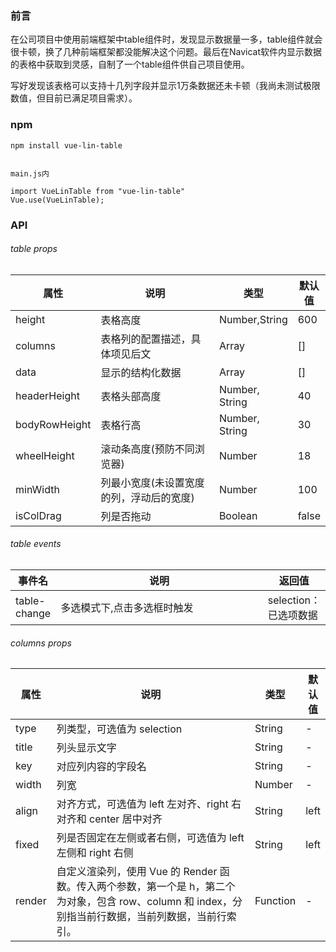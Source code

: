 
### 前言
在公司项目中使用前端框架中table组件时，发现显示数据量一多，table组件就会很卡顿，换了几种前端框架都没能解决这个问题。最后在Navicat软件内显示数据的表格中获取到灵感，自制了一个table组件供自己项目使用。

写好发现该表格可以支持十几列字段并显示1万条数据还未卡顿（我尚未测试极限数值，但目前已满足项目需求）。

### npm


```
npm install vue-lin-table


main.js内

import VueLinTable from "vue-lin-table"
Vue.use(VueLinTable);

```



### API

###### table props

<table style="width:100%;">
    <thead>
        <tr>
            <th>属性</th>
            <th width="500">说明</th>
            <th> 类型</th>
            <th> 默认值</th>
        </tr>
    </thead>
    <tbody>
        <tr>
            <td>height</td>
            <td>表格高度</td>
            <td>Number,String</td>
            <td>600</td>
        </tr>
        <tr>
            <td>columns</td>
            <td>表格列的配置描述，具体项见后文</td>
            <td>Array</td>
            <td> []</td>
        </tr>
        <tr>
            <td>data</td>
            <td>显示的结构化数据</td>
            <td>Array</td>
            <td> []</td>
        </tr>
        <tr>
            <td>headerHeight</td>
            <td>表格头部高度</td>
            <td>Number, String</td>
            <td>40</td>
        </tr>
        <tr>
            <td>bodyRowHeight</td>
            <td>表格行高</td>
            <td>Number, String</td>
            <td>30</td>
        </tr>
        <tr>
            <td>wheelHeight</td>
            <td>滚动条高度(预防不同浏览器)</td>
            <td>Number</td>
            <td>18</td>
        </tr>
        <tr>
            <td>minWidth</td>
            <td>列最小宽度(未设置宽度的列，浮动后的宽度)</td>
            <td>Number</td>
            <td>100</td>
        </tr>
        <tr>
            <td>isColDrag</td>
            <td>列是否拖动</td>
            <td>Boolean</td>
            <td>false</td>
        </tr>
    </tbody>
</table>

###### table events

<table style="width:100%;">
    <thead>
        <tr>
            <th>事件名</th>
            <th width="500">说明</th>
            <th> 返回值</th>
        </tr>
    </thead>
    <tbody>
        <tr>
            <td>table-change</td>
            <td>多选模式下,点击多选框时触发</td>
            <td>selection：已选项数据</td>
        </tr>
    </tbody>
</table>

###### columns props

<table style="width:100%;">
    <thead>
        <tr>
            <th>属性</th>
            <th width="500">说明</th>
            <th> 类型</th>
            <th> 默认值</th>
        </tr>
    </thead>
    <tbody>
        <tr>
            <td>type</td>
            <td>列类型，可选值为 selection</td>
            <td> String</td>
            <td>-</td>
        </tr>
        <tr>
            <td>title</td>
            <td>列头显示文字</td>
            <td>String</td>
            <td>-</td>
        </tr>
        <tr>
            <td>key</td>
            <td>对应列内容的字段名</td>
            <td>String</td>
            <td>-</td>
        </tr>
        <tr>
            <td>width</td>
            <td>列宽</td>
            <td>Number</td>
            <td>-</td>
        </tr>
        <tr>
            <td>align</td>
            <td>对齐方式，可选值为 left 左对齐、right 右对齐和 center 居中对齐</td>
            <td>String</td>
            <td>left</td>
        </tr>
        <tr>
            <td>fixed</td>
            <td>列是否固定在左侧或者右侧，可选值为 left 左侧和 right 右侧</td>
            <td>String</td>
            <td>left</td>
        </tr>
         <tr>
            <td>render</td>
            <td>自定义渲染列，使用 Vue 的 Render 函数。传入两个参数，第一个是 h，第二个为对象，包含 row、column 和 index，分别指当前行数据，当前列数据，当前行索引。</td>
            <td>Function</td>
            <td>-</td>
        </tr>
    </tbody>
</table>





  
